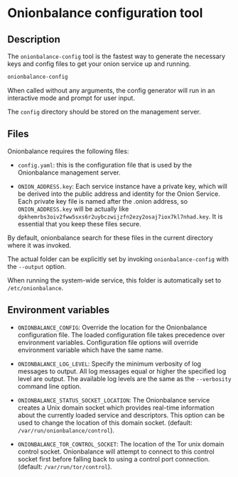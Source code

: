 # Onionbalance configuration tool

## Description

The `onionbalance-config` tool is the fastest way to generate the
necessary keys and config files to get your onion service up and
running.

```bash
onionbalance-config
```

When called without any arguments, the config generator will run in an
interactive mode and prompt for user input.

The `config` directory should be stored on the management server.

## Files

Onionbalance requires the following files:

* `config.yaml`: this is the configuration file that is used by the
  Onionbalance management server.

* `ONION_ADDRESS.key`: Each service instance have a private key, which
   will be derived into the public address and identity for the Onion Service.
   Each private key file is named after the .onion address, so
   `ONION_ADDRESS.key` will be actually like
   `dpkhemrbs3oiv2fww5sxs6r2uybczwijzfn2ezy2osaj7iox7kl7nhad.key`.
   It is essential that you keep these files secure.

By default, onionbalance search for these files in the current directory
where it was invoked.

The actual folder can be explicitly set by invoking `onionbalance-config` with
the `--output` option.

When running the system-wide service, this folder is automatically set
to `/etc/onionbalance`.

## Environment variables

* `ONIONBALANCE_CONFIG`: Override the location for the Onionbalance
  configuration file. The loaded configuration file takes precedence over
  environment variables. Configuration file options will override environment
  variable which have the same name.

* `ONIONBALANCE_LOG_LEVEL`: Specify the minimum verbosity of log messages to
  output. All log messages equal or higher the specified log level are
  output. The available log levels are the same as the `--verbosity` command
  line option.

* `ONIONBALANCE_STATUS_SOCKET_LOCATION`: The Onionbalance service creates a
  Unix domain socket which provides real-time information about the currently
  loaded service and descriptors. This option can be used to change the
  location of this domain socket. (default: `/var/run/onionbalance/control`).

* `ONIONBALANCE_TOR_CONTROL_SOCKET`: The location of the Tor unix domain
  control socket. Onionbalance will attempt to connect to this control socket
  first before falling back to using a control port connection. (default:
  `/var/run/tor/control`).
